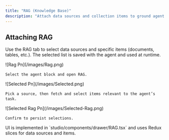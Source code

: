 ```yaml
---
title: "RAG (Knowledge Base)"
description: "Attach data sources and collection items to ground agent responses."
---
```


## Attaching RAG

Use the RAG tab to select data sources and specific items (documents, tables, etc.). The selected list is saved with the agent and used at runtime.

<Steps>
  <Step title="Open RAG tab">
    ![Rag Pn](/images/Rag.png)

    Select the agent block and open RAG.
  </Step>
  <Step title="Choose a data source">
    ![Selected Pn](/images/Selected.png)

    Pick a source, then fetch and select items relevant to the agent’s task.
  </Step>
  <Step title="Save">
    ![Selected Rag Pn](/images/Selected-Rag.png)

    Confirm to persist selections.
  </Step>
</Steps>

<Note>
  UI is implemented in `studio/components/drawer/RAG.tsx` and uses Redux slices for data sources and items.
</Note>